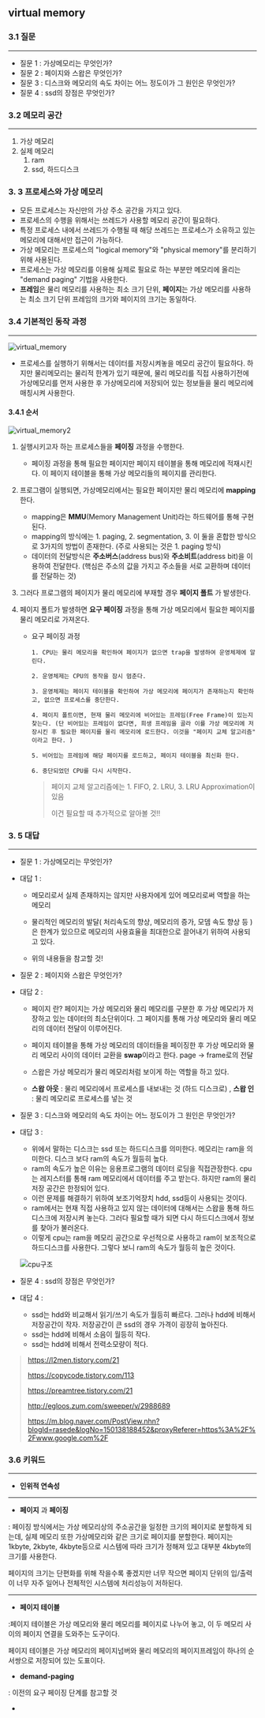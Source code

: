 ## virtual memory



### 3.1 질문

------

- 질문 1 : 가상메모리는 무엇인가? 
- 질문 2 : 페이지와 스왑은 무엇인가? 
- 질문 3 : 디스크와 메모리의 속도 차이는 어느 정도이가 그 원인은 무엇인가? 
- 질문 4 :  ssd의 장점은 무엇인가? 



### 3.2 메모리 공간

---

1. 가상 메모리 
2. 실제 메모리 
   1. ram 
   2. ssd, 하드디스크

### 3. 3 프로세스와 가상 메모리 

* 모든 프로세스는 자신만의 가상 주소 공간을 가지고 있다. 
* 프로세스의 수행을 위해서는 쓰레드가 사용할 메모리 공간이 필요하다. 
* 특정 프로세스 내에서 쓰레드가 수행될 때 해당 쓰레드는 프로세스가 소유하고 있는 메모리에 대해서만 접근이 가능하다. 
* 가상 메모리는 프로세스의 "logical memory"와 "physical memory"를 분리하기 위해 사용된다. 
* 프로세스는 가상 메모리를 이용해 실제로 필요로 하는 부분만 메모리에 올리는 "demand paging" 기법을 사용한다. 
* **프레임**은 물리 메모리를 사용하는 최소 크기 단위, **페이지**는 가상 메모리를 사용하는 최소 크기 단위  프레임의 크기와 페이지의 크기는 동일하다.



### 3.4 기본적인 동작 과정

---



![virtual_memory](..\img\virtual_memory.png)

* 프로세스를 실행하기 위해서는 데이터를 저장시켜놓을 메모리 공간이 필요하다. 하지만 물리메모리는 물리적 한계가 있기 때문에, 물리 메모리를 직접 사용하기전에 가상메모리를 먼저 사용한 후 가상메모리에 저장되어 있는 정보들을 물리 메모리에 매칭시켜 사용한다. 



#### 3.4.1 순서 

![virtual_memory2](.\img\virtual_memory2.png)

1. 실행시키고자 하는 프로세스들을 **페이징** 과정을 수행한다. 

   * 페이징 과정을 통해 필요한 페이지만 페이지 테이블을 통해 메모리에 적재시킨다. 이 페이지 테이블을 통해 가상 메모리들의 페이지를 관리한다. 

2. 프로그램이 실행되면, 가상메모리에서는 필요한 페이지만 물리 메모리에 **mapping** 한다. 

   * mapping은 **MMU**(Memory Management Unit)라는 하드웨어를 통해 구현된다. 
   * mapping의 방식에는 1. paging, 2. segmentation, 3. 이 둘을 혼합한 방식으로 3가지의 방법이 존재한다. (주로 사용되는 것은 1. paging 방식)
   * 데이터의 전달방식은 **주소버스**(address bus)와 **주소비트**(address bit)을 이용하여 전달한다. (핵심은 주소의 값을 가지고 주소들을 서로 교환하며 데이터를 전달하는 것)

3. 그러다 프로그램의 페이지가 물리 메모리에 부재할 경우 **페이지 폴트** 가 발생한다. 

4. 페이지 폴트가 발생하면 **요구 페이징** 과정을 통해 가상 메모리에서 필요한 페이지를 물리 메모리로 가져온다. 

   * 요구 페이징 과정 

     ```
     1. CPU는 물리 메모리을 확인하여 페이지가 없으면 trap을 발생하여 운영체제에 알린다.
     
     2. 운영체제는 CPU의 동작을 잠시 멈춘다.
     
     3. 운영체제는 페이지 테이블을 확인하여 가상 메모리에 페이지가 존재하는지 확인하고, 없으면 프로세스를 중단한다.
     
     4. 페이지 폴트이면, 현재 물리 메모리에 비어있는 프레임(Free Frame)이 있는지 찾는다. (단 비어있는 프레임이 없다면, 희생 프레임을 골라 이를 가상 메모리에 저장시킨 후 필요한 페이지를 물리 메모리에 로드한다. 이것을 "페이지 교체 알고리즘" 이라고 한다. )
     
     5. 비어있는 프레임에 해당 페이지를 로드하고, 페이지 테이블을 최신화 한다.
     
     6. 중단되었던 CPU를 다시 시작한다. 
     ```

     > 페이지 교체 알고리즘에는 1. FIFO, 2. LRU, 3. LRU Approximation이 있음 
     >
     > 이건 필요할 때 추가적으로 알아볼 것!!

   

### 3. 5 대답

------

- 질문 1 : 가상메모리는 무엇인가? 

- 대답 1 :  

  - 메모리로서 실제 존재하지는 않지만 사용자에게 있어 메모리로써 역할을 하는 메모리 

  - 물리적인 메모리의 발달( 처리속도의 향상, 메모리의 증가, 모뎀 속도 향상 등 ) 은 한계가 있으므로 메모리의 사용효율을 최대한으로  끌어내기 위하여 사용되고 있다. 

  - 위의 내용들을 참고할 것! 

    

- 질문 2 : 페이지와 스왑은 무엇인가?

- 대답 2 :

  - 페이지 란? 페이지는 가상 메모리와 물리 메모리를 구분한 후 가상 메모리가 저장하고 있는 데이터의 최소단위이다. 그 페이지를 통해 가상 메모리와 물리 메모리의 데이터 전달이 이루어진다. 

  - 페이지 테이블을 통해 가상 메모리의 데이터들을 페이징한 후 가상 메모리와 물리 메모리 사이의 데이터 교환을 **swap**이라고 한다. page -> frame로의 전달  

  - 스왑은 가상 메모리가 물리 메모리처럼 보이게 하는 역할을 하고 있다. 

  - **스왑 아웃** : 물리 메모리에서 프로세스를 내보내는 것 (하드 디스크로) , **스왑 인** : 물리 메모리로 프로세스를 넣는 것

    

- 질문 3 : 디스크와 메모리의 속도 차이는 어느 정도이가 그 원인은 무엇인가?

- 대답 3 : 

  - 위에서 말하는 디스크는 ssd 또는 하드디스크를 의미한다. 메모리는 ram을 의미한다. 디스크 보다 ram의 속도가 월등히 높다. 
  - ram의 속도가 높은 이유는 응용프로그램의 데이터 로딩을 직접관장한다. cpu는 레지스터를 통해 ram 메모리에서 데이터를 주고 받는다. 하지만 ram의 물리 저장 공간은 한정되어 있다. 
  - 이런 문제를 해결하기 위하여 보조기억장치 hdd, ssd등이 사용되는 것이다. 
  - ram에서는 현재 직접 사용하고 있지 않는 데이터에 대해서는 스왑을 통해 하드디스크에 저장시켜 놓는다. 그러다 필요할 때가 되면 다시 하드디스크에서 정보를 찾아가 불러온다. 
  - 이렇게 cpu는 ram을 메모리 공간으로 우선적으로 사용하고 ram이 보조적으로 하드디스크를 사용한다. 그렇다 보니 ram의 속도가 월등히 높은 것이다. 

  ![cpu구조](https://github.com/gwonii/in_thethelab/blob/master/SoftwareBasic/img/cpu구조.jpg)

  

- 질문 4 : ssd의 장점은 무엇인가?

- 대답 4 : 

  - ssd는 hdd와 비교해서 읽기/쓰기 속도가 월등히 빠르다. 그러나 hdd에 비해서 저장공간이 작자. 저장공간이 큰 ssd의 경우 가격이 굉장히 높아진다.
  - ssd는 hdd에 비해서 소음이 월등히 작다. 
  - ssd는 hdd에 비해서 전력소모량이 적다. 







> <https://l2men.tistory.com/21> 
>
> <https://copycode.tistory.com/113>
>
> <https://preamtree.tistory.com/21>
>
> <http://egloos.zum.com/sweeper/v/2988689>
>
> <https://m.blog.naver.com/PostView.nhn?blogId=rasede&logNo=150138188452&proxyReferer=https%3A%2F%2Fwww.google.com%2F>



### 3.6 키워드

---

* **인위적 연속성**

---

* **페이지** 과 **페이징**

: 페이징 방식에서는 가상 메모리상의 주소공간을 일정한 크기의 페이지로 분할하게 되는데, 실제 메모리 또한 가상메모리와 같은 크기로 페이지를 분할한다. 페이지는 1kbyte, 2kbyte, 4kbyte등으로 시스템에 따라 크기가 정해져 있고 대부분 4kbyte의 크기를 사용한다. 

페이지의 크기는 단편화를 위해 작을수록 좋겠지만 너무 작으면 페이지 단위의 입/출력이 너무 자주 일어나 전체적인 시스템에 처리성능이 저하된다. 

---

* **페이지 테이블**

:페이지 테이블은 가상 메모리와 물리 메모리를 페이지로 나누어 놓고, 이 두 메모리 사이의 페이지 연결을 도와주는 도구이다. 

페이지 테이블은 가상 메모리의 페이지넘버와 물리 메모리의 페이지프레임이 하나의 순서쌍으로 저장되어 있는 도표이다. 

* **demand-paging**

: 이전의 요구 페이징 단계를 참고할 것

* 

  